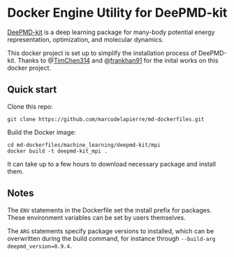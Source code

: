 # Docker Engine Utility for DeePMD-kit

[DeePMD-kit](https://github.com/deepmodeling/deepmd-kit#run-md-with-native-code) is a deep learning package 
for many-body potential energy representation, optimization, and molecular dynamics.

This docker project is set up to simplify the installation process of DeePMD-kit.
Thanks to @[TimChen314](https://github.com/TimChen314) 
and @[frankhan91](https://github.com/frankhan91)
for the inital works on this docker project.


## Quick start 

Clone this repo:
```
git clone https://github.com/marcodelapierre/md-dockerfiles.git
```

Build the Docker image:
```
cd md-dockerfiles/machine_learning/deepmd-kit/mpi
docker build -t deepmd-kit_mpi .
```

It can take up to a few hours to download necessary package and install them.


## Notes

The `ENV` statements in the Dockerfile set the install prefix for packages. These environment variables can be set by users themselves.

The `ARG` statements specify package versions to installed, which can be overwritten during the build command, for instance through `--build-arg deepmd_version=0.9.4`.
